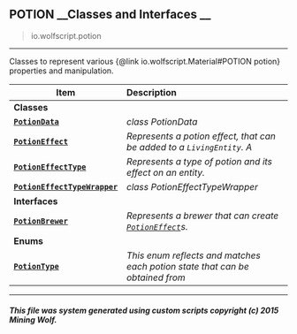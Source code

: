 ## POTION __Classes and Interfaces __

>io.wolfscript.potion

---

Classes to represent various {@link io.wolfscript.Material#POTION potion} properties and manipulation.

Item | Description   
--- | :--- 
__Classes__|
__[`PotionData`](PotionData.md)__ | _class PotionData_ 
__[`PotionEffect`](PotionEffect.md)__ | _Represents a potion effect, that can be added to a `LivingEntity`. A_ 
__[`PotionEffectType`](PotionEffectType.md)__ | _Represents a type of potion and its effect on an entity._ 
__[`PotionEffectTypeWrapper`](PotionEffectTypeWrapper.md)__ | _class PotionEffectTypeWrapper_ 
__Interfaces__|
__[`PotionBrewer`](PotionBrewer.md)__ | _Represents a brewer that can create [`PotionEffect`](PotionEffect.md)s._ 
__Enums__|
__[`PotionType`](PotionType.md)__ | _This enum reflects and matches each potion state that can be obtained from_ 



---



##### This file was system generated using custom scripts copyright (c) 2015 Mining Wolf.
	

